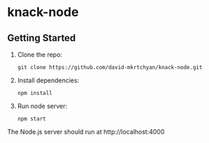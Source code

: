 # knack-node

## Getting Started

1.  Clone the repo:

        git clone https://github.com/david-mkrtchyan/knack-node.git

2.  Install dependencies:

        npm install

3.  Run node server:

        npm start

The Node.js server should run at http://localhost:4000
